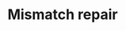 ---
annotations:
- type: Pathway Ontology
  value: mismatch repair pathway
authors:
- MaintBot
- Khanspers
- Thomas
- Ddigles
- Fehrhart
description: 'DNA mismatch repair is a system for recognizing and repairing erroneous
  insertion, deletion and mis-incorporation of bases that can arise during DNA replication
  and recombination, as well as repairing some forms of DNA damage  Source: [[wikipedia:DNA_mismatch_repair|wikipedia]].'
last-edited: 2019-06-27
organisms:
- Anopheles gambiae
redirect_from:
- /index.php/Pathway:WP1233
- /instance/WP1233
schema-jsonld:
- '@context': https://schema.org/
  '@id': https://wikipathways.github.io/pathways/WP1233.html
  '@type': Dataset
  creator:
    '@type': Organization
    name: WikiPathways
  description: 'DNA mismatch repair is a system for recognizing and repairing erroneous
    insertion, deletion and mis-incorporation of bases that can arise during DNA replication
    and recombination, as well as repairing some forms of DNA damage  Source: [[wikipedia:DNA_mismatch_repair|wikipedia]].'
  keywords:
  - RPA1
  - LIG1
  - MSH6
  - MSH2
  - RFC1
  - EXO1
  - MLH1
  - POLD1
  - PCNA
  license: CC0
  name: Mismatch repair
seo: CreativeWork
title: Mismatch repair
wpid: WP1233
---